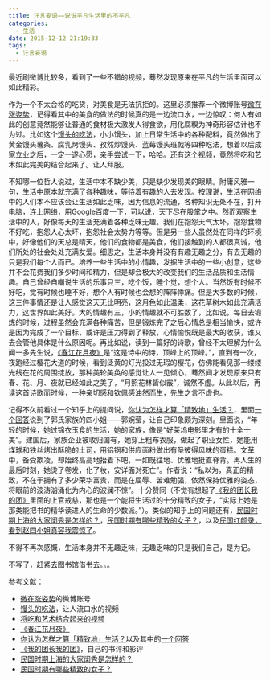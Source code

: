 ```yaml
---
title: 汪言妄语——说说平凡生活里的不平凡
categories:
  - 生活
date: 2015-12-12 21:19:33
tags:
  - 汪言妄语
---
```


最近刷微博比较多，看到了一些不错的视频，蓦然发现原来在平凡的生活里面可以如此精彩。

<!-- more -->

作为一个不太合格的吃货，对美食是无法抗拒的。这里必须推荐一个微博账号[微在涨姿势](http://weibo.com/u/5732547280?is_all=1)，记得看其中的美食的做法的时候真的是一边流口水，一边惊叹：何人有如此的创意竟然能够让普通的食材极大激发人得食欲，用化腐糗为神奇形容估计也不为过。比如这个[馒头的吃法](http://weibo.com/5732547280/D7TXy5gAF?from=page_1006065732547280_profile&wvr=6&mod=weibotime&type=comment)，小小馒头，加上日常生活中的各种配料，竟然做出了黄金馒头薯条、腐乳烤馒头、孜然炒馒头、蓝莓馒头班戟等四种吃法，想着以后成家立业之后，一定一遂心愿，亲手尝试一下，哈哈。还有[这个视频](http://weibo.com/1991297257/D7DS4fnYX?type=comment)，竟然将吃和艺术如此完美的结合起来了。让人拜服。

不知哪一位哲人说过，生活中本不缺少美，只是缺少发现美的眼睛。附庸风雅一句，生活中原本就充满了各种趣味，等待着有趣的人去发现。按理说，生活在网络中的人们本不应该会让生活如此乏味，因为信息的流通，各种知识无处不在，打开电脑，连上网络，用Google百度一下，可以说，天下尽在股掌之中。然而观察生活中的人，好像每天的生活充满着各种乏味无趣。我们在抱怨天气太坏，抱怨食物不好吃，抱怨人心太坏，抱怨社会太势力等等。但是另一些人虽然处在同样的环境中，好像他们的天总是晴天，他们的食物都是美食，他们接触到的人都很真诚，他们所处的社会处处充满友爱。细思之，生活本身并没有有趣无趣之分，有去无趣的只是我们每个人而已。培养一些生活中的小情趣，发掘生活中的一些小创意，这些并不会花费我们多少时间和精力，但是却会极大的改变我们的生活品质和生活情趣。自己曾经自嘲说生活的乐事只三，吃个饭，睡个觉，想个人。当然饭有时候不好吃，觉有时候也睡不好，想个人有时候也会想的阵阵悸痛。但是大多数的时候，这三件事情还是让人感觉这天无比明亮，这月色如此温柔，这花草树木如此充满活力，这世界如此美好。大的情趣有三，小的情趣就不可胜数了，比如说，每日去锻炼的时候，过程虽然会充满各种痛苦，但是锻炼完了之后心情总是相当愉快，或许是因为完成了一个目标，或许是压力得到了释放，心情愉悦既是最大的收获，谁又去会管他具体是什么原因呢。再比如说，读到一篇好的诗歌，曾经不太理解为什么闻一多先生说，[《春江花月夜》](http://baike.baidu.com/link?url=9DJDmnLP-XFcwNDrlo817LZZSSbJJETpopNfumqu48xyJp4TIUeOEGnMM6EADExrS5L3_PDRR5YyXFnOzrHFehYas7BAMHCeQV3FtNAJNKa)是“这是诗中的诗，顶峰上的顶峰。”，直到有一次，夜跑经过樱花大道的时候，看到泛黄的灯光投过无瑕的樱花，仿佛能看见那一缕缕光线在花的周围绽放，那种美轮美奂的感觉让人一见倾心，蓦然间才发现原来只有春、花、月、夜就已经如此之美了，“月照花林皆似霰”，诚然不虚。从此以后，再读这首诗歌而时候，一种亲切感和钦佩感油然而生，先生之言不虚也。

记得不久前看过一个知乎上的提问说，[你认为怎样才算「精致地」生活？](http://www.zhihu.com/question/37412115)，里面[一个回答](http://www.zhihu.com/question/37412115/answer/71882264)说到了郭氏家族的四小姐——郭婉莹，让自己印象颇为深刻。里面说，“年轻的时候，她过锦衣玉食的生活，她的家族，像是“好莱坞电影里才有的十全十美”。建国后，家族企业被收归国有，她穿上粗布衣服，做起了职业女性，她能用煤球和铁丝烤出酥脆的土司，用铝锅和供应面粉做出有圣彼得风味的蛋糕。文革中，备受欺凌，却始终高高地抬着下吧，一如既往地、优雅地挺直脊背。再人生的最后时刻，她烫了卷发，化了妆，安详面对死亡”。作者说：“私以为，真正的精致，不在于拥有了多少荣华富贵，而是在屈辱、苦难勉强，依然保持优雅的姿态，将眼前的波涛汹涌化为内心的波澜不惊”。十分赞同（不觉有想起了[《我的团长我的团》](http://www.wangmingkuo.com/reading/%e6%88%91%e7%9a%84%e5%9b%a2%e9%95%bf%e6%88%91%e7%9a%84%e5%9b%a2/)里面的上官戒慈，那也是一个能将生活过的十分精致的女子，“实际上她是那类能把书的精华读进人的生命的少数派。”）。类似的知乎上的问题还有，[民国时期上海的大家闺秀是怎样的？](http://www.zhihu.com/question/24852717)，[民国时期有哪些精致的女子？](http://www.zhihu.com/question/23584359)，以及[民国红颜录，看到赵四小姐真容我震惊了](http://e.money.163.com/docs/4/2015100511/B55H7M2490017M25.html)。

不得不再次感慨，生活本身并不无趣乏味，无趣乏味的只是我们自己，是为记。

不写了，赶紧去图书馆借书去。。。

参考文献：

- [微在涨姿势](http://weibo.com/u/5732547280?is_all=1)的微博账号
- [馒头的吃法](http://weibo.com/5732547280/D7TXy5gAF?from=page_1006065732547280_profile&wvr=6&mod=weibotime&type=comment)，让人流口水的视频
- [将吃和艺术结合起来的视频](http://weibo.com/1991297257/D7DS4fnYX?type=comment)
- [《春江花月夜》](http://baike.baidu.com/link?url=9DJDmnLP-XFcwNDrlo817LZZSSbJJETpopNfumqu48xyJp4TIUeOEGnMM6EADExrS5L3_PDRR5YyXFnOzrHFehYas7BAMHCeQV3FtNAJNKa)
- [你认为怎样才算「精致地」生活？](http://www.zhihu.com/question/37412115)以及其中的[一个回答](http://www.zhihu.com/question/37412115/answer/71882264)
- [《我的团长我的团》](http://www.wangmingkuo.com/reading/%e6%88%91%e7%9a%84%e5%9b%a2%e9%95%bf%e6%88%91%e7%9a%84%e5%9b%a2/)，自己的书评和影评
- [民国时期上海的大家闺秀是怎样的？](http://www.zhihu.com/question/24852717)
- [民国时期有哪些精致的女子？](http://www.zhihu.com/question/23584359)
